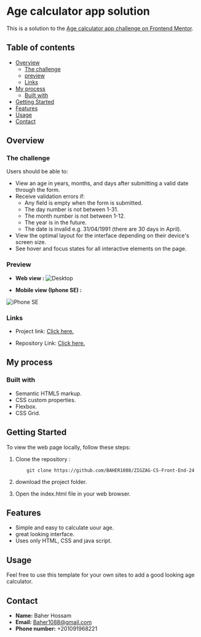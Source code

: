 # Age calculator app solution

This is a solution to the [Age calculator app challenge on Frontend Mentor](https://www.frontendmentor.io/challenges/age-calculator-app-dF9DFFpj-Q).

## Table of contents

- [Overview](#overview)
  - [The challenge](#the-challenge)
  - [preview](#preview)
  - [Links](#links)
- [My process](#my-process)
  - [Built with](#built-with)
-  [Getting Started](#getting-started)
- [Features](#features)
- [Usage](#usage)
- [Contact](#contact)

## Overview

### The challenge

Users should be able to:

- View an age in years, months, and days after submitting a valid date through the form.
- Receive validation errors if:
  - Any field is empty when the form is submitted.
  - The day number is not between 1-31.
  - The month number is not between 1-12.
  - The year is in the future.
  - The date is invalid e.g. 31/04/1991 (there are 30 days in April).
- View the optimal layout for the interface depending on their device's screen size.
- See hover and focus states for all interactive elements on the page.

### Preview
* **Web view :**
![Desktop](https://github.com/BAHER1088/ZIGZAG-CS-Front-End-24/assets/153401499/4088482e-8da4-42d9-ab73-d9869318630b)

* **Mobile view (Iphone SE) :**
  
![iPhone SE](https://github.com/BAHER1088/ZIGZAG-CS-Front-End-24/assets/153401499/ba494f04-b55b-4efe-b014-7adf23756377)

### Links

- Project link: [Click here.]([https://github.com/BAHER1088/ZIGZAG-CS-Front-End-24/tree/main/Skilled%20e-learning%20landing%20page](https://github.com/BAHER1088/ZIGZAG-CS-Front-End-24/tree/main/Age%20calculator%20app))

- Repository Link: [Click here.](https://github.com/BAHER1088/ZIGZAG-CS-Front-End-24)

## My process
### Built with

- Semantic HTML5 markup.
- CSS custom properties.
- Flexbox.
- CSS Grid.

## Getting Started

To view the web page locally, follow these steps:

1. Clone the repository :

           git clone https://github.com/BAHER1088/ZIGZAG-CS-Front-End-24
2. download the project folder.
3. Open the index.html file in your web browser.

## Features
* Simple and easy to calculate uour age.
* great looking interface.
* Uses only HTML, CSS and java script.

## Usage
Feel free to use this template for your own sites to add a good looking age calculator.

## Contact

* **Name:** Baher Hossam
* **Email:** Baher1088@gmail.com
* **Phone number:** +201091968221
